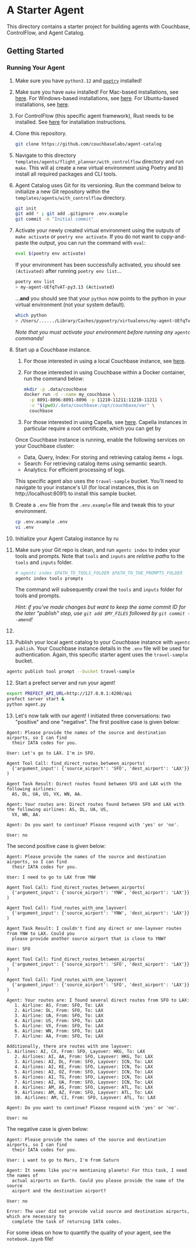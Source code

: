 # A Starter Agent

This directory contains a starter project for building agents with Couchbase, ControlFlow, and Agent Catalog.

## Getting Started

### Running Your Agent

1. Make sure you have `python3.12` and [`poetry`](https://python-poetry.org/docs/#installation) installed!

2. Make sure you have `make` installed!
   For Mac-based installations, see [here](https://formulae.brew.sh/formula/make).
   For Windows-based installations, see [here](https://gnuwin32.sourceforge.net/packages/make.htm).
   For Ubuntu-based installations, see [here](https://www.geeksforgeeks.org/how-to-install-make-on-ubuntu/).

3. For ControlFlow (this specific agent framework), Rust needs to be installed.
   See [here](https://rustup.rs/) for installation instructions.

4. Clone this repository.

   ```bash
   git clone https://github.com/couchbaselabs/agent-catalog
   ```

5. Navigate to this directory `templates/agents/flight_planner/with_controlflow` directory and run `make`.
   This will a) create a new virtual environment using Poetry and b) install all required packages and CLI tools.

6. Agent Catalog uses Git for its versioning.
   Run the command below to initialize a new Git repository within the `templates/agents/with_controlflow` directory.

   ```bash
   git init
   git add * ; git add .gitignore .env.example
   git commit -m "Initial commit"
   ```

7. Activate your newly created virtual environment using the outputs of `make activate` or `poetry env activate`.
   If you do not want to copy-and-paste the output, you can run the command with `eval`:

   ```bash
   eval $(poetry env activate)
   ```

   If your environment has been successfully activated, you should see `(Activated)` after running `poetry env list`...
   ```bash
   poetry env list
   > my-agent-UEfqTvAT-py3.13 (Activated)
   ```

   ...**and** you should see that your `python` now points to the python in your virtual environment (not your system
   default).
   ```bash
   which python
   > /Users/....../Library/Caches/pypoetry/virtualenvs/my-agent-UEfqTvAT-py3.13/bin/python
   ```

   _Note that you must activate your environment before running any `agentc` commands!_

8. Start up a Couchbase instance.

    1. For those interested in using a local Couchbase instance, see
       [here](https://docs.couchbase.com/server/current/install/install-intro.html).
    2. For those interested in using Couchbase within a Docker container, run the command below:

       ```bash
       mkdir -p .data/couchbase
       docker run -d --name my_couchbase \
         -p 8091-8096:8091-8096 -p 11210-11211:11210-11211 \
         -v "$(pwd)/.data/couchbase:/opt/couchbase/var" \
         couchbase
       ```

    3. For those interested in using Capella, see [here](https://cloud.couchbase.com/sign-up).
       Capella instances in particular require a root certificate, which you can get by

   Once Couchbase instance is running, enable the following services on your Couchbase cluster:
    - Data, Query, Index: For storing and retrieving catalog items + logs.
    - Search: For retrieving catalog items using semantic search.
    - Analytics: For efficient processing of logs.

   This specific agent also uses the `travel-sample` bucket.
   You'll need to navigate to your instance's UI (for local instances, this is on http://localhost:8091) to install
   this sample bucket.

8. Create a `.env` file from the `.env.example` file and tweak this to your environment.

   ```bash
   cp .env.example .env
   vi .env
   ```












8. Initialize your Agent Catalog instance by ru

8. Make sure your Git repo is clean, and run `agentc index` to index your tools and prompts.
   Note that `tools` and `inputs` are _relative paths_ to the `tools` and `inputs` folder.

   ```bash
   # agentc index $PATH_TO_TOOLS_FOLDER $PATH_TO_THE_PROMPTS_FOLDER
   agentc index tools prompts
   ```

   The command will subsequently crawl the `tools` and `inputs` folder for tools and prompts.

   _Hint: if you've made changes but want to keep the same commit ID for the later "publish" step, use
   `git add $MY_FILES` followed by `git commit --amend`!_

9.



11. Publish your local agent catalog to your Couchbase instance with `agentc publish`.
    Your Couchbase instance details in the `.env` file will be used for authentication.
    Again, this specific starter agent uses the `travel-sample` bucket.

```bash
agentc publish tool prompt --bucket travel-sample
```

12. Start a prefect server and run your agent!

```bash
export PREFECT_API_URL=http://127.0.0.1:4200/api
prefect server start &
python agent.py
```

13. Let's now talk with our agent!
    I initiated three conversations: two "positive" and one "negative".
    The first positive case is given below:

```text
Agent: Please provide the names of the source and destination airports, so I can find
  their IATA codes for you.

User: Let's go to LAX. I'm in SFO.

Agent Tool Call: find_direct_routes_between_airports(
  {'argument_input': {'source_airport': 'SFO', 'dest_airport': 'LAX'}}
)

Agent Task Result: Direct routes found between SFO and LAX with the following airlines:
  AS, DL, UA, US, VX, WN, AA.

Agent: Your routes are: Direct routes found between SFO and LAX with the following airlines: AS, DL, UA, US,
  VX, WN, AA.

Agent: Do you want to continue? Please respond with 'yes' or 'no'.

User: no
```

The second positive case is given below:

```text
Agent: Please provide the names of the source and destination airports, so I can find
  their IATA codes for you.

User: I need to go to LAX from YNW

Agent Tool Call: find_direct_routes_between_airports(
  {'argument_input': {'source_airport': 'YNW', 'dest_airport': 'LAX'}}
)

Agent Tool Call: find_routes_with_one_layover(
  {'argument_input': {'source_airport': 'YNW', 'dest_airport': 'LAX'}}
)

Agent Task Result: I couldn't find any direct or one-layover routes from YNW to LAX. Could you
  please provide another source airport that is close to YNW?

User: SFO

Agent Tool Call: find_direct_routes_between_airports(
  {'argument_input': {'source_airport': 'SFO', 'dest_airport': 'LAX'}}
)

Agent Tool Call: find_routes_with_one_layover(
  {'argument_input': {'source_airport': 'SFO', 'dest_airport': 'LAX'}}
)

Agent: Your routes are: I found several direct routes from SFO to LAX:
   1. Airline: AS, From: SFO, To: LAX
   2. Airline: DL, From: SFO, To: LAX
   3. Airline: UA, From: SFO, To: LAX
   4. Airline: US, From: SFO, To: LAX
   5. Airline: VX, From: SFO, To: LAX
   6. Airline: WN, From: SFO, To: LAX
   7. Airline: AA, From: SFO, To: LAX

Additionally, there are routes with one layover:
1. Airlines: AI, CX, From: SFO, Layover: HKG, To: LAX
   2. Airlines: AI, AA, From: SFO, Layover: HKG, To: LAX
   3. Airlines: AI, DL, From: SFO, Layover: ICN, To: LAX
   4. Airlines: AI, KE, From: SFO, Layover: ICN, To: LAX
   5. Airlines: AI, OZ, From: SFO, Layover: ICN, To: LAX
   6. Airlines: AI, TG, From: SFO, Layover: ICN, To: LAX
   7. Airlines: AI, UA, From: SFO, Layover: ICN, To: LAX
   8. Airlines: AM, AS, From: SFO, Layover: ATL, To: LAX
   9. Airlines: AM, AZ, From: SFO, Layover: ATL, To: LAX
   10. Airlines: AM, CI, From: SFO, Layover: ATL, To: LAX

Agent: Do you want to continue? Please respond with 'yes' or 'no'.

User: no
```

The negative case is given below:

```text
Agent: Please provide the names of the source and destination airports, so I can find
  their IATA codes for you.

User: i want to go to Mars, I'm from Saturn

Agent: It seems like you're mentioning planets! For this task, I need the names of
  actual airports on Earth. Could you please provide the name of the source
  airport and the destination airport?

User: no

Error: The user did not provide valid source and destination airports, which are necessary to
  complete the task of returning IATA codes.
```

For some ideas on how to quantify the quality of your agent, see the `notebook.ipynb` file!
